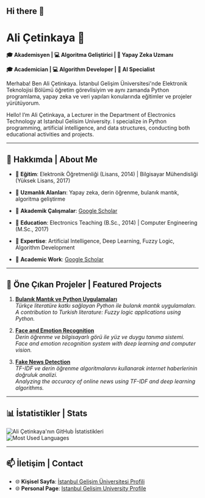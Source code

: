 ## Hi there 👋

# Ali Çetinkaya 👋  

**🎓 Akademisyen | 💻 Algoritma Geliştirici | 🚀 Yapay Zeka Uzmanı**  

**🎓 Academician | 💻 Algorithm Developer | 🚀 AI Specialist**

Merhaba! Ben Ali Çetinkaya. İstanbul Gelişim Üniversitesi'nde Elektronik Teknolojisi Bölümü öğretim görevlisiyim ve aynı zamanda Python programlama, yapay zeka ve veri yapıları konularında eğitimler ve projeler yürütüyorum.  

Hello! I’m Ali Çetinkaya, a Lecturer in the Department of Electronics Technology at Istanbul Gelisim University. I specialize in Python programming, artificial intelligence, and data structures, conducting both educational activities and projects.

---

## 🌟 Hakkımda | About Me  
- 📘 **Eğitim**: Elektronik Öğretmenliği (Lisans, 2014) | Bilgisayar Mühendisliği (Yüksek Lisans, 2017)    
- 📌 **Uzmanlık Alanları**: Yapay zeka, derin öğrenme, bulanık mantık, algoritma geliştirme   
- 🏫 **Akademik Çalışmalar**: [Google Scholar](https://scholar.google.com.tr/citations?user=XSEW-NcAAAAJ)

- 📘 **Education**: Electronics Teaching (B.Sc., 2014) | Computer Engineering (M.Sc., 2017)  
- 📌 **Expertise**: Artificial Intelligence, Deep Learning, Fuzzy Logic, Algorithm Development  
- 🏫 **Academic Work**: [Google Scholar](https://scholar.google.com.tr/citations?user=XSEW-NcAAAAJ)

---

## 🚀 Öne Çıkan Projeler | Featured Projects  
1. **[Bulanık Mantık ve Python Uygulamaları](https://github.com/acetinkaya/python-fuzzy-logic)**  
   *Türkçe literatüre katkı sağlayan Python ile bulanık mantık uygulamaları.*  
   *A contribution to Turkish literature: Fuzzy logic applications using Python.*

2. **[Face and Emotion Recognition](https://github.com/acetinkaya/Face-and-Emotion-Recognition-using-Deep-Learning-Based-on-Computer-Vision-Methods)**  
   *Derin öğrenme ve bilgisayarlı görü ile yüz ve duygu tanıma sistemi.*  
   *Face and emotion recognition system with deep learning and computer vision.*

3. **[Fake News Detection](https://github.com/acetinkaya/Fake-News-Detection-via-Deep-Learning-TF-IDF)**  
   *TF-IDF ve derin öğrenme algoritmalarını kullanarak internet haberlerinin doğruluk analizi.*  
   *Analyzing the accuracy of online news using TF-IDF and deep learning algorithms.*

---

## 📊 İstatistikler | Stats  
![Ali Çetinkaya'nın GitHub İstatistikleri](https://github-readme-stats.vercel.app/api?username=acetinkaya&show_icons=true&theme=radical)  
![Most Used Languages](https://github-readme-stats.vercel.app/api/top-langs/?username=acetinkaya&layout=compact&theme=radical)

---

## 📫 İletişim | Contact  
- 🌐 **Kişisel Sayfa**: [İstanbul Gelişim Üniversitesi Profili](https://avesis.gelisim.edu.tr/ali.cetinkaya)  
- 🌐 **Personal Page**: [Istanbul Gelisim University Profile](https://avesis.gelisim.edu.tr/ali.cetinkaya)  


<!--
**acetinkaya/acetinkaya** is a ✨ _special_ ✨ repository because its `README.md` (this file) appears on your GitHub profile.

Here are some ideas to get you started:

- 🔭 I’m currently working on ...
- 🌱 I’m currently learning ...
- 👯 I’m looking to collaborate on ...
- 🤔 I’m looking for help with ...
- 💬 Ask me about ...
- 📫 How to reach me: ...
- 😄 Pronouns: ...
- ⚡ Fun fact: ...
-->
